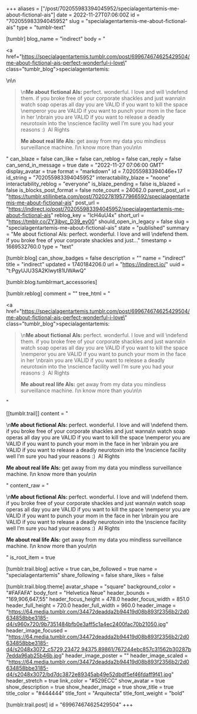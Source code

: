 +++
aliases = ["/post/702055983394045952/specialagentartemis-me-about-fictional-ais"]
date = 2022-11-27T07:06:00Z
id = "702055983394045952"
slug = "specialagentartemis-me-about-fictional-ais"
type = "tumblr-text"

[tumblr]
blog_name = "indirect"
body = "<p><a href=\"https://specialagentartemis.tumblr.com/post/699674674625429504/me-about-fictional-ais-perfect-wonderful-i-love\" class=\"tumblr_blog\">specialagentartemis</a>:</p>\n\n<blockquote><p>\n<b>Me about fictional AIs: </b>perfect. wonderful. I love and will \ndefend them. if you broke free of your corporate shackles and just wanna\n watch soap operas all day you are VALID if you want to kill the space \nemperor you are VALID if you want to punch your mom in the face in her \nbrain you are VALID if you want to release a deadly neurotoxin into the \nscience facility well I’m sure you had your reasons :)  AI Rights <br/></p><p><b>Me about real life AIs:</b> get away from my data you mindless surveillance machine. I\n know more than you\n\n<br/></p></blockquote>"
can_blaze = false
can_like = false
can_reblog = false
can_reply = false
can_send_in_message = true
date = "2022-11-27 07:06:00 GMT"
display_avatar = true
format = "markdown"
id = 7.02055983394046e+17
id_string = "702055983394045952"
interactability_blaze = "noone"
interactability_reblog = "everyone"
is_blaze_pending = false
is_blazed = false
is_blocks_post_format = false
note_count = 24062.0
parent_post_url = "https://tumblr.stillinbeta.com/post/702027819577966592/specialagentartemis-me-about-fictional-ais"
post_url = "https://indirect.io/post/702055983394045952/specialagentartemis-me-about-fictional-ais"
reblog_key = "lcH4uU4x"
short_url = "https://tmblr.co/ZY3jbyc_D39_ey00"
should_open_in_legacy = false
slug = "specialagentartemis-me-about-fictional-ais"
state = "published"
summary = "Me about fictional AIs: perfect. wonderful. I love and will \ndefend them. if you broke free of your corporate shackles and just..."
timestamp = 1669532760.0
type = "text"

[tumblr.blog]
can_show_badges = false
description = ""
name = "indirect"
title = "indirect"
updated = 1740184206.0
url = "https://indirect.io/"
uuid = "t:PgyUJU3SA2Klwyt81UWAwQ"

[tumblr.blog.tumblrmart_accessories]

[tumblr.reblog]
comment = ""
tree_html = "<p><a href=\"https://specialagentartemis.tumblr.com/post/699674674625429504/me-about-fictional-ais-perfect-wonderful-i-love\" class=\"tumblr_blog\">specialagentartemis</a>:</p><blockquote><p>\n<b>Me about fictional AIs: </b>perfect. wonderful. I love and will \ndefend them. if you broke free of your corporate shackles and just wanna\n watch soap operas all day you are VALID if you want to kill the space \nemperor you are VALID if you want to punch your mom in the face in her \nbrain you are VALID if you want to release a deadly neurotoxin into the \nscience facility well I’m sure you had your reasons :)  AI Rights <br></p><p><b>Me about real life AIs:</b> get away from my data you mindless surveillance machine. I\n know more than you\n\n<br></p></blockquote>"

[[tumblr.trail]]
content = "<p>\n<b>Me about fictional AIs: </b>perfect. wonderful. I love and will \ndefend them. if you broke free of your corporate shackles and just wanna\n watch soap operas all day you are VALID if you want to kill the space \nemperor you are VALID if you want to punch your mom in the face in her \nbrain you are VALID if you want to release a deadly neurotoxin into the \nscience facility well I&rsquo;m sure you had your reasons :) &nbsp;AI Rights <br /></p><p><b>Me about real life AIs:</b> get away from my data you mindless surveillance machine. I\n know more than you\n\n<br /></p>"
content_raw = "<p>\n<b>Me about fictional AIs: </b>perfect. wonderful. I love and will \ndefend them. if you broke free of your corporate shackles and just wanna\n watch soap operas all day you are VALID if you want to kill the space \nemperor you are VALID if you want to punch your mom in the face in her \nbrain you are VALID if you want to release a deadly neurotoxin into the \nscience facility well I’m sure you had your reasons :)  AI Rights <br></p><p><b>Me about real life AIs:</b> get away from my data you mindless surveillance machine. I\n know more than you\n\n<br></p>"
is_root_item = true

[tumblr.trail.blog]
active = true
can_be_followed = true
name = "specialagentartemis"
share_following = false
share_likes = false

[tumblr.trail.blog.theme]
avatar_shape = "square"
background_color = "#FAFAFA"
body_font = "Helvetica Neue"
header_bounds = "169,906,647,55"
header_focus_height = 478.0
header_focus_width = 851.0
header_full_height = 720.0
header_full_width = 960.0
header_image = "https://64.media.tumblr.com/34472deadda2b94419d08b893f2356b2/2d0634858bbe3185-d4/s960x720/9b7351484bfb0e3aff5c1a4ec2400fac70b21050.jpg"
header_image_focused = "https://64.media.tumblr.com/34472deadda2b94419d08b893f2356b2/2d0634858bbe3185-d4/s2048x3072_c5729,23472,94375,89861/767244ebc857c31562b30287b7edda96ab25b46b.jpg"
header_image_poster = ""
header_image_scaled = "https://64.media.tumblr.com/34472deadda2b94419d08b893f2356b2/2d0634858bbe3185-d4/s2048x3072/bd7dc3872e89345ab49e52dbdf5ef46fdaff9f41.jpg"
header_stretch = true
link_color = "#529ECC"
show_avatar = true
show_description = true
show_header_image = true
show_title = true
title_color = "#444444"
title_font = "Arquitecta"
title_font_weight = "bold"

[tumblr.trail.post]
id = "699674674625429504"
+++
